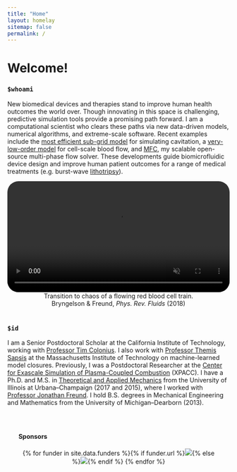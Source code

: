 ```yaml
---
title: "Home"
layout: homelay
sitemap: false
permalink: /
---
```


<!-- <style> -->
<!-- code {padding: 6px 8px; font-size: 90%;} -->
<!-- </style> -->




# Welcome!

### `$whoami`

New biomedical devices and therapies stand to improve human health outcomes the world over.
Though innovating in this space is challenging, predictive simulation tools provide a promising path forward.
I am a computational scientist who clears these paths via new data-driven models, numerical algorithms, and extreme-scale software.
Recent examples include the <a href="{{ site.url }}{{ site.baseurl }}/papers/bryngelson-IJMF-20.pdf" target="_blank">most efficient sub-grid model</a> for simulating cavitation, a <a href="{{ site.url }}{{ site.baseurl }}/papers/bryngelson-PRE-19.pdf" target="_blank">very-low-order model</a> for cell-scale blood flow, and <a href="https://mfc-caltech.github.io/" target="_blank">MFC</a>, my scalable open-source multi-phase flow solver.
These developments guide biomicrofluidic device design and improve human patient outcomes for a range of medical treatments (e.g. burst-wave <a href="https://www.hopkinsmedicine.org/health/treatment-tests-and-therapies/lithotripsy" target="_blank">lithotripsy</a>).

<!-- <div class="row" style="text-align:center"> -->
<video controls autoplay muted loop width="100%" style="display:inline-block; border-radius: 25px; border:0px solid #FFF;">
  <source src="{{ site.url }}{{ site.baseurl }}/images/videos/3dtrain_breakdown2.mp4" type="video/mp4"></video>
<center>
  Transition to chaos of a flowing red blood cell train. <br/>
  Bryngelson & Freund, <i>Phys. Rev. Fluids</i> (2018)
</center>
<br/>

### `$id`

I am a Senior Postdoctoral Scholar at the California Institute of Technology, working with <a href="https://www.colonius.caltech.edu/" target="_blank">Professor Tim Colonius</a>.
I also work with <a href="http://sandlab.mit.edu/" target="_blank">Professor Themis Sapsis</a> at the Massachusetts Institute of Technology on machine-learned model closures.
Previously, I was a Postdoctoral Researcher at the <a href="https://xpacc.illinois.edu/" target="_blank">Center for Exascale Simulation of Plasma-Coupled Combustion</a> (XPACC).
I have a Ph.D. and M.S. in <a href="https://mechanical.illinois.edu/graduate/graduate-degree-programs/phd-programs/phd-theoretical-and-applied-mechanics" target="_blank">Theoretical and Applied Mechanics</a> from the University of Illinois at Urbana–Champaign (2017 and 2015), where I worked with <a href="https://aerospace.illinois.edu/directory/profile/jbfreund" target="_blank">Professor Jonathan Freund</a>.
I hold B.S. degrees in Mechanical Engineering and Mathematics from the University of Michigan–Dearborn (2013).

<!-- <div class="well-md"> -->
<!-- <div class="container"> -->

<div class="jumbotron" style="padding:5%; padding-bottom:1%; margin-top:3%; margin-bottom:3%">
<h4>Sponsors</h4>
 <div style='display:block; text-align:center; margin-left:auto; margin-right:auto;'>
 {% for funder in site.data.funders %}{% if funder.url %}<a href="{{funder.url}}" target="_blank"><img src='/images/logopic/{{ funder.image }}' style='max-height: 70px; max-width: 170px;'/></a>{% else %}<img src='/images/logopic/{{ funder.image }}' class='mycenter' style='max-height: 70px; max-width: 170px;'/>{% endif %}   {% endfor %}
</div>
</div>


